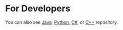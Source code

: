 For Developers
============
You can also see [Java](https://github.com/starlangsoftware/NGram), [Python](https://github.com/starlangsoftware/NGram-Py), [C#](https://github.com/starlangsoftware/NGram-CS), or [C++](https://github.com/starlangsoftware/NGram-CPP) repository.
